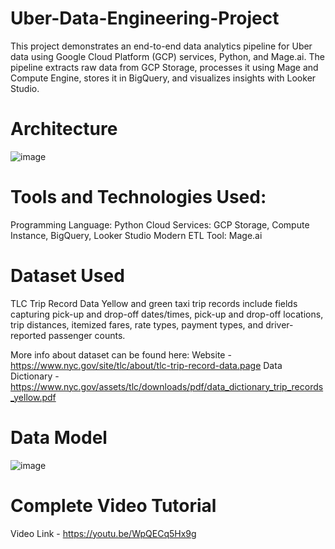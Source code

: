 # Uber-Data-Engineering-Project
This project demonstrates an end-to-end data analytics pipeline for Uber data using Google Cloud Platform (GCP) services, Python, and Mage.ai. The pipeline extracts raw data from GCP Storage, processes it using Mage and Compute Engine, stores it in BigQuery, and visualizes insights with Looker Studio.


# Architecture 
![image](https://github.com/user-attachments/assets/224805ce-832f-41e4-a4f8-b60e7d3e2a84)


# Tools and Technologies Used:
Programming Language: Python
Cloud Services: GCP Storage, Compute Instance, BigQuery, Looker Studio
Modern ETL Tool: Mage.ai


# Dataset Used
TLC Trip Record Data Yellow and green taxi trip records include fields capturing pick-up and drop-off dates/times, pick-up and drop-off locations, trip distances, itemized fares, rate types, payment types, and driver-reported passenger counts.

More info about dataset can be found here:
Website - https://www.nyc.gov/site/tlc/about/tlc-trip-record-data.page
Data Dictionary - https://www.nyc.gov/assets/tlc/downloads/pdf/data_dictionary_trip_records_yellow.pdf


# Data Model
![image](https://github.com/user-attachments/assets/4a5175b1-ee9c-4a2f-b01a-a2b81f46a262)


# Complete Video Tutorial
Video Link - https://youtu.be/WpQECq5Hx9g
